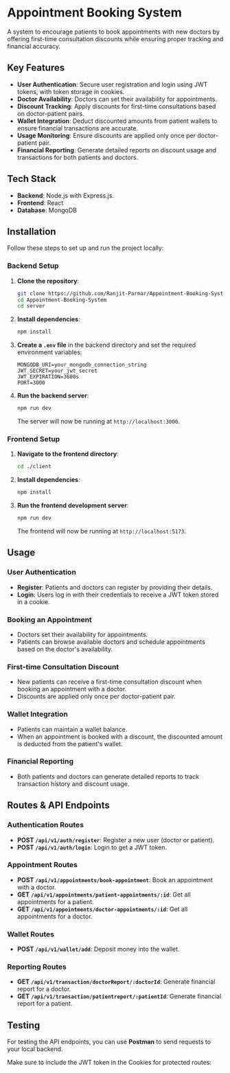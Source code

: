 # Appointment Booking System

A system to encourage patients to book appointments with new doctors by offering first-time consultation discounts while ensuring proper tracking and financial accuracy.

## Key Features

- **User Authentication**: Secure user registration and login using JWT tokens, with token storage in cookies.
- **Doctor Availability**: Doctors can set their availability for appointments.
- **Discount Tracking**: Apply discounts for first-time consultations based on doctor-patient pairs.
- **Wallet Integration**: Deduct discounted amounts from patient wallets to ensure financial transactions are accurate.
- **Usage Monitoring**: Ensure discounts are applied only once per doctor-patient pair.
- **Financial Reporting**: Generate detailed reports on discount usage and transactions for both patients and doctors.

## Tech Stack

- **Backend**: Node.js with Express.js.
- **Frontend**: React
- **Database**: MongoDB

## Installation

Follow these steps to set up and run the project locally:

### Backend Setup

1. **Clone the repository**:

    ```bash
    git clone https://github.com/Ranjit-Parmar/Appointment-Booking-System.git
    cd Appointment-Booking-System
    cd server
    ```

2. **Install dependencies**:

    ```bash
    npm install
    ```

3. **Create a `.env` file** in the backend directory and set the required environment variables:

    ```env
    MONGODB_URI=your_mongodb_connection_string
    JWT_SECRET=your_jwt_secret
    JWT_EXPIRATION=3600s
    PORT=3000
    ```

4. **Run the backend server**:

    ```bash
    npm run dev
    ```

    The server will now be running at `http://localhost:3000`.

### Frontend Setup

1. **Navigate to the frontend directory**:

    ```bash
    cd ./client
    ```

2. **Install dependencies**:

    ```bash
    npm install
    ```

3. **Run the frontend development server**:

    ```bash
    npm run dev
    ```

    The frontend will now be running at `http://localhost:5173`.

## Usage

### User Authentication
- **Register**: Patients and doctors can register by providing their details.
- **Login**: Users log in with their credentials to receive a JWT token stored in a cookie.

### Booking an Appointment
- Doctors set their availability for appointments.
- Patients can browse available doctors and schedule appointments based on the doctor's availability.

### First-time Consultation Discount
- New patients can receive a first-time consultation discount when booking an appointment with a doctor.
- Discounts are applied only once per doctor-patient pair.

### Wallet Integration
- Patients can maintain a wallet balance.
- When an appointment is booked with a discount, the discounted amount is deducted from the patient's wallet.

### Financial Reporting
- Both patients and doctors can generate detailed reports to track transaction history and discount usage.

## Routes & API Endpoints

### Authentication Routes
- **POST `/api/v1/auth/register`**: Register a new user (doctor or patient).
- **POST `/api/v1/auth/login`**: Login to get a JWT token.

### Appointment Routes
- **POST `/api/v1/appointments/book-appointment`**: Book an appointment with a doctor.
- **GET `/api/v1/appointments/patient-appointments/:id`**: Get all appointments for a patient.
- **GET `/api/v1/appointments/doctor-appointments/:id`**: Get all appointments for a doctor.

### Wallet Routes

- **POST `/api/v1/wallet/add`**: Deposit money into the wallet.


### Reporting Routes
- **GET `/api/v1/transaction/doctorReport/:doctorId`**: Generate financial report for a doctor.
- **GET `/api/v1/transaction/patientreport/:patientId`**: Generate financial report for a patient.

## Testing

For testing the API endpoints, you can use **Postman** to send requests to your local backend.

Make sure to include the JWT token in the Cookies for protected routes:

